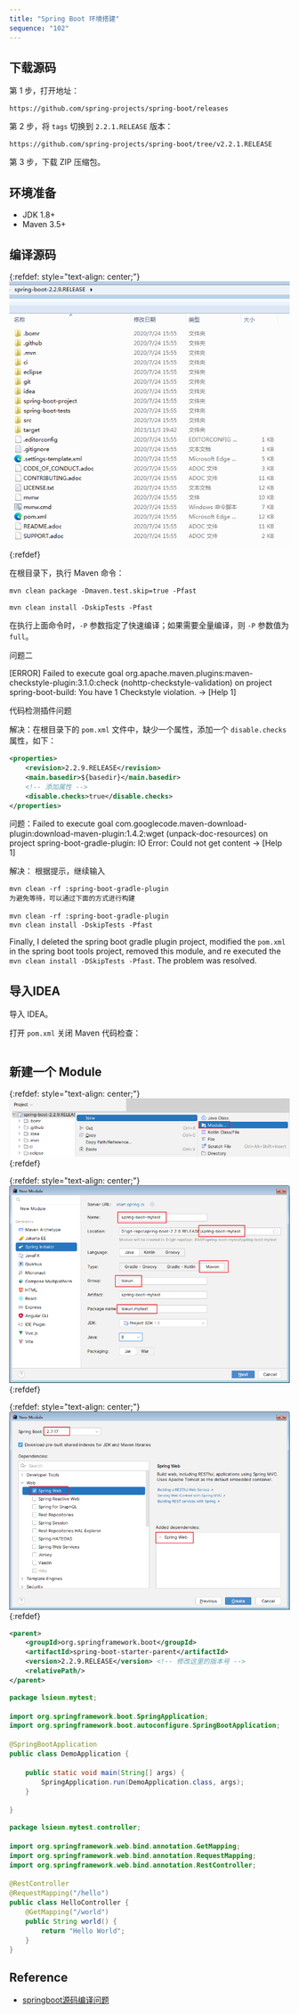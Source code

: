 ```yaml
---
title: "Spring Boot 环境搭建"
sequence: "102"
---
```



## 下载源码

第 1 步，打开地址：

```text
https://github.com/spring-projects/spring-boot/releases
```

第 2 步，将 `tags` 切换到 `2.2.1.RELEASE` 版本：

```text
https://github.com/spring-projects/spring-boot/tree/v2.2.1.RELEASE
```

第 3 步，下载 ZIP 压缩包。

## 环境准备

- JDK 1.8+
- Maven 3.5+

## 编译源码

{:refdef: style="text-align: center;"}
![](/assets/images/spring-boot/src/spring-boot-2.2.9-release-directories.png)
{:refdef}


在根目录下，执行 Maven 命令：

```text
mvn clean package -Dmaven.test.skip=true -Pfast
```

```text
mvn clean install -DskipTests -Pfast
```

在执行上面命令时，`-P` 参数指定了快速编译；如果需要全量编译，则 `-P` 参数值为 `full`。

问题二

[ERROR] Failed to execute goal org.apache.maven.plugins:maven-checkstyle-plugin:3.1.0:check (nohttp-checkstyle-validation) on project spring-boot-build: You have 1 Checkstyle violation. -> [Help 1]

代码检测插件问题

解决：在根目录下的 `pom.xml` 文件中，缺少一个属性，添加一个 `disable.checks` 属性，如下：

```xml
<properties>
	<revision>2.2.9.RELEASE</revision>
	<main.basedir>${basedir}</main.basedir>
    <!-- 添加属性 -->
	<disable.checks>true</disable.checks>
</properties>
```

问题：Failed to execute goal com.googlecode.maven-download-plugin:download-maven-plugin:1.4.2:wget
(unpack-doc-resources) on project spring-boot-gradle-plugin: IO Error: Could not get content -> [Help 1]

解决： 根据提示，继续输入

```text
mvn clean -rf :spring-boot-gradle-plugin
为避免等待，可以通过下面的方式进行构建
 
mvn clean -rf :spring-boot-gradle-plugin
mvn clean install -DskipTests -Pfast
```

Finally, I deleted the spring boot gradle plugin project,
modified the `pom.xml` in the spring boot tools project, removed this module,
and re executed the `mvn clean install -DSkipTests -Pfast`. The problem was resolved.

## 导入IDEA

导入 IDEA。


打开 `pom.xml` 关闭 Maven 代码检查：

```xml

```

## 新建一个 Module

{:refdef: style="text-align: center;"}
![](/assets/images/spring-boot/src/spring-boot-2.2.9-new-module.png)
{:refdef}

{:refdef: style="text-align: center;"}
![](/assets/images/spring-boot/src/spring-initializr-spring-boot-mytest.png)
{:refdef}

{:refdef: style="text-align: center;"}
![](/assets/images/spring-boot/src/spring-boot-mytest-spring-web.png)
{:refdef}


```xml
<parent>
    <groupId>org.springframework.boot</groupId>
    <artifactId>spring-boot-starter-parent</artifactId>
    <version>2.2.9.RELEASE</version> <!-- 修改这里的版本号 -->
    <relativePath/>
</parent>
```

```java
package lsieun.mytest;

import org.springframework.boot.SpringApplication;
import org.springframework.boot.autoconfigure.SpringBootApplication;

@SpringBootApplication
public class DemoApplication {

	public static void main(String[] args) {
		SpringApplication.run(DemoApplication.class, args);
	}

}
```

```java
package lsieun.mytest.controller;

import org.springframework.web.bind.annotation.GetMapping;
import org.springframework.web.bind.annotation.RequestMapping;
import org.springframework.web.bind.annotation.RestController;

@RestController
@RequestMapping("/hello")
public class HelloController {
	@GetMapping("/world")
	public String world() {
		return "Hello World";
	}
}
```

## Reference

- [springboot源码编译问题](https://blog.csdn.net/qq_30024063/article/details/132504311)
